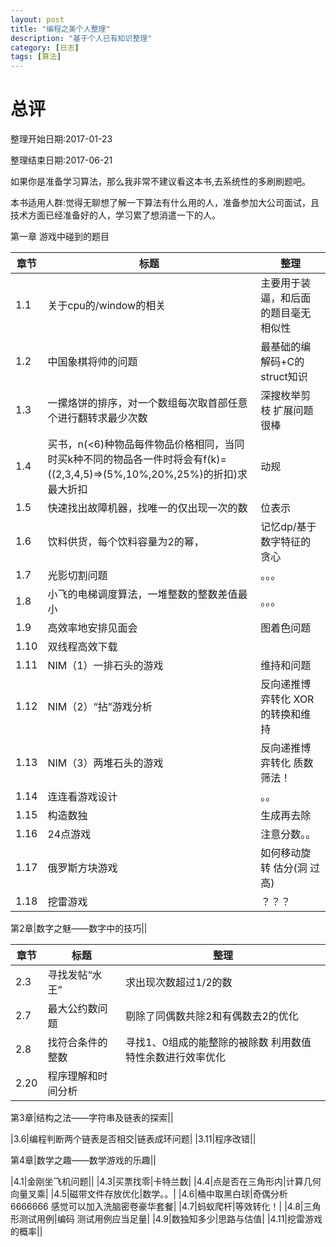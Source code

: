```yaml
---
layout: post
title: "编程之美个人整理"
description: "基于个人已有知识整理"
category: [日志]
tags: [算法]
---
```


# 总评

整理开始日期:2017-01-23

整理结束日期:2017-06-21

如果你是准备学习算法，那么我非常不建议看这本书,去系统性的多刷刷题吧。

本书适用人群:觉得无聊想了解一下算法有什么用的人，准备参加大公司面试，且技术方面已经准备好的人，学习累了想消遣一下的人。

第一章 游戏中碰到的题目

|章节|标题|整理|
|---|---|---|
|1.1|关于cpu的/window的相关|主要用于装逼，和后面的题目毫无相似性|
|1.2|中国象棋将帅的问题|最基础的编解码+C的struct知识|
|1.3|一摞烙饼的排序，对一个数组每次取首部任意个进行翻转求最少次数|深搜枚举剪枝 扩展问题很棒|
|1.4|买书，n(<6)种物品每件物品价格相同，当同时买k种不同的物品各一件时将会有f(k)=((2,3,4,5)=>(5%,10%,20%,25%)的折扣)求最大折扣|动规|
|1.5|快速找出故障机器，找唯一的仅出现一次的数|位表示|
|1.6|饮料供货，每个饮料容量为2的幂，|记忆dp/基于数字特征的贪心|
|1.7|光影切割问题|。。。|
|1.8|小飞的电梯调度算法，一堆整数的整数差值最小|。。。|
|1.9|高效率地安排见面会|图着色问题|
|1.10|双线程高效下载||
|1.11|NIM（1）一排石头的游戏|维持和问题|
|1.12|NIM（2）“拈”游戏分析|反向递推博弈转化 XOR的转换和维持|
|1.13|NIM（3）两堆石头的游戏|反向递推博弈转化 质数筛法！|
|1.14|连连看游戏设计|。。|
|1.15|构造数独|生成再去除|
|1.16|24点游戏|注意分数。。|
|1.17|俄罗斯方块游戏|如何移动旋转 估分(洞 过高)|
|1.18|挖雷游戏|？？？|

第2章|数字之魅——数字中的技巧||

|章节|标题|整理|
|---|---|---|
|2.3|寻找发帖“水王”|求出现次数超过1/2的数|
|2.7|最大公约数问题|剔除了同偶数共除2和有偶数去2的优化|
|2.8|找符合条件的整数|寻找1、0组成的能整除的被除数 利用数值特性余数进行效率优化|
|2.20|程序理解和时间分析||

第3章|结构之法——字符串及链表的探索||

|3.6|编程判断两个链表是否相交|链表成环问题|
|3.11|程序改错||

第4章|数学之趣——数学游戏的乐趣||

|4.1|金刚坐飞机问题||
|4.3|买票找零|卡特兰数|
|4.4|点是否在三角形内|计算几何 向量叉乘|
|4.5|磁带文件存放优化|数学。。|
|4.6|桶中取黑白球|奇偶分析6666666 感觉可以加入洗脑密卷豪华套餐|
|4.7|蚂蚁爬杆|等效转化！|
|4.8|三角形测试用例|编码 测试用例应当足量|
|4.9|数独知多少|思路与估值|
|4.11|挖雷游戏的概率||
